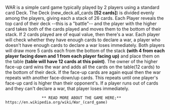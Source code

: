 WAR is a simple card game typically played by 2 players using a standard card Deck.
The Deck (new_deck.all_cards **[52 cards]**) is divided evenly among the players, giving each a stack of 26 cards.
Each Player reveals the top card of their deck --this is a "battle"-- and the player with the higher card takes both of the cards played and moves them to the bottom of their stack.
If 2 cards played are of equal value, then there's a war. Each player will check whether they have enough cards to declare a war, a player who doesn't have enough cards to declare a war loses immediately.
Both players will draw more 5 cards each from the bottom of the stack **(with 4 from each player facing down and 1 from each player facing up)** and place them on the table **(table will have 12 cards at this point)**.
The owner of the higher face-up card wins the war and adds all the cards on the table(12 cards) to the bottom of their deck.
If the face-up cards are again equal then the war repeats with another face-down/up cards. This repeats until one player's face-up card is higher than their opponent's.
If a player runs out of cards and they can't declare a war, that player loses immediately.

                    ** READ MORE ABOUT THE GAME HERE;** https://en.wikipedia.org/wiki/War_(card_game)
